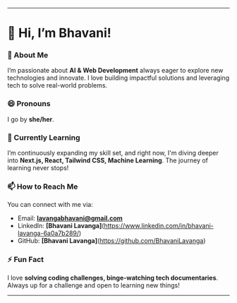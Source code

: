 
---

# 👋 Hi, I’m Bhavani!

### 👀 About Me
I’m passionate about **AI & Web Development** always eager to explore new technologies and innovate. I love building impactful solutions and leveraging tech to solve real-world problems.

### 😄 Pronouns
I go by **she/her**.

### 🌱 Currently Learning
I’m continuously expanding my skill set, and right now, I'm diving deeper into **Next.js, React, Tailwind CSS, Machine Learning**. The journey of learning never stops!

### 📫 How to Reach Me
You can connect with me via:
- Email: **lavangabhavani@gmail.com**
- LinkedIn: **[Bhavani Lavanga]**(https://www.linkedin.com/in/bhavani-lavanga-6a0a7b289/)
- GitHub: **[Bhavani Lavanga]**(https://github.com/BhavaniLavanga)



### ⚡ Fun Fact
I love **solving coding challenges, binge-watching tech documentaries**. Always up for a challenge and open to learning new things!

---

